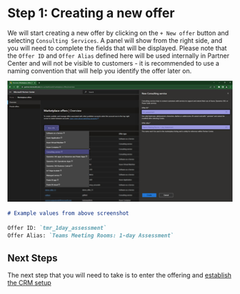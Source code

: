 # Step 1: Creating a new offer

We will start creating a new offer by clicking on the `+ New offer` button and selecting `Consulting Services`. A panel will show from the right side, and you will need to complete the fields that will be displayed. Please note that the `Offer ID` and `Offer Alias` defined here will be used internally in Partner Center and will not be visible to customers - it is recommended to use a naming convention that will help you identify the offer later on.

![Partner Center - Commercial Marketplace](./../../../images/publishing/step1_pc.png "Creating a new offer")

```markdown
# Example values from above screenshot

Offer ID: `tmr_1day_assessment`
Offer Alias: `Teams Meeting Rooms: 1-day Assessment`
```

## Next Steps

The next step that you will need to take is to enter the offering and [establish the CRM setup](offersetup.md)

